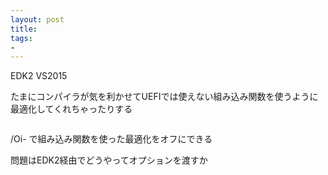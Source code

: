 ```yaml
---
layout: post
title: 
tags:
- 
---
```


EDK2
VS2015

たまにコンパイラが気を利かせてUEFIでは使えない組み込み関数を使うように最適化してくれちゃったりする

``` c

```

/Oi-
で組み込み関数を使った最適化をオフにできる

問題はEDK2経由でどうやってオプションを渡すか
